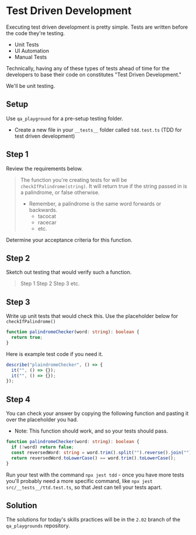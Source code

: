 # Test Driven Development

Executing test driven development is pretty simple. Tests are written before the
code they're testing.

- Unit Tests
- UI Automation
- Manual Tests

Technically, having any of these types of tests ahead of time for the developers
to base their code on constitutes "Test Driven Development."

We'll be unit testing.

## Setup

Use `qa_playground` for a pre-setup testing folder.

- Create a new file in your `__tests__` folder called `tdd.test.ts` (TDD for
  test driven development)

## Step 1

Review the requirements below.

> The function you're creating tests for will be `checkIfPalindrome(string)`. It
> will return true if the string passed in is a palindrome, or false otherwise.
>
> - Remember, a palindrome is the same word forwards or backwards.
>   - tacocat
>   - racecar
>   - etc.

Determine your acceptance criteria for this function.

## Step 2

Sketch out testing that would verify such a function.

> Step 1 Step 2 Step 3 etc.

## Step 3

Write up unit tests that would check this. Use the placeholder below for
`checkIfPalindrome()`

```typescript
function palindromeChecker(word: string): boolean {
  return true;
}
```

Here is example test code if you need it.

```typescript
describe("plaindromeChecker", () => {
  it("", () => {});
  it("", () => {});
});
```

## Step 4

You can check your answer by copying the following function and pasting it over
the placeholder you had.

- Note: This function should work, and so your tests should pass.

```typescript
function palindromeChecker(word: string): boolean {
  if (!word) return false;
  const reversedWord: string = word.trim().split("").reverse().join("");
  return reversedWord.toLowerCase() == word.trim().toLowerCase();
}
```

Run your test with the command `npx jest tdd` - once you have more tests you'll
probably need a more specific command, like
`npx jest src/__tests__/ttd.test.ts`, so that Jest can tell your tests apart.

## Solution

The solutions for today's skills practices will be in the `2.02` branch of the
`qa_playgrounds` repository.
